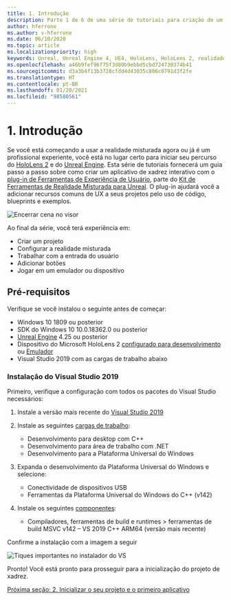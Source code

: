 ```yaml
---
title: 1. Introdução
description: Parte 1 de 6 de uma série de tutoriais para criação de um aplicativo de xadrez usando o Unreal Engine 4 e o plug-in Ferramentas de Experiência de Usuário do Kit de Ferramentas de Realidade Misturada
author: hferrone
ms.author: v-hferrone
ms.date: 06/10/2020
ms.topic: article
ms.localizationpriority: high
keywords: Unreal, Unreal Engine 4, UE4, HoloLens, HoloLens 2, realidade misturada, tutorial, introdução, mrtk, uxt, Ferramentas de UX, documentação, headset de realidade misturada, headset do windows mixed reality, headset de realidade virtual
ms.openlocfilehash: a46b9fef96f75f3d80b9ebbd5cbd724730374b41
ms.sourcegitcommit: d3a3b4f13b3728cfdd4d43035c806c0791d3f2fe
ms.translationtype: HT
ms.contentlocale: pt-BR
ms.lasthandoff: 01/20/2021
ms.locfileid: "98580561"
---
```

# <a name="1-getting-started"></a>1. Introdução

Se você está começando a usar a realidade misturada agora ou já é um profissional experiente, você está no lugar certo para iniciar seu percurso do [HoloLens 2](../../../index.yml) e do [Unreal Engine](https://www.unrealengine.com/en-US/). Esta série de tutoriais fornecerá um guia passo a passo sobre como criar um aplicativo de xadrez interativo com o [plug-in de Ferramentas de Experiência de Usuário](https://github.com/microsoft/MixedReality-UXTools-Unreal), parte do [Kit de Ferramentas de Realidade Misturada para Unreal](https://github.com/microsoft/MixedRealityToolkit-Unreal). O plug-in ajudará você a adicionar recursos comuns de UX a seus projetos pelo uso de código, blueprints e exemplos. 

![Encerrar cena no visor](images/unreal-uxt/5-endscene.PNG)

Ao final da série, você terá experiência em:
* Criar um projeto
* Configurar a realidade misturada
* Trabalhar com a entrada do usuário
* Adicionar botões
* Jogar em um emulador ou dispositivo

## <a name="prerequisites"></a>Pré-requisitos

Verifique se você instalou o seguinte antes de começar:
* Windows 10 1809 ou posterior
* SDK do Windows 10 10.0.18362.0 ou posterior
* [Unreal Engine](https://www.unrealengine.com/en-US/get-now) 4.25 ou posterior
* Dispositivo do Microsoft HoloLens 2 [configurado para desenvolvimento](../../platform-capabilities-and-apis/using-visual-studio.md#enabling-developer-mode) ou [Emulador](../../platform-capabilities-and-apis/using-the-hololens-emulator.md#hololens-2-emulator-overview)
* Visual Studio 2019 com as cargas de trabalho abaixo

### <a name="installing-visual-studio-2019"></a>Instalação do Visual Studio 2019

Primeiro, verifique a configuração com todos os pacotes do Visual Studio necessários:
1. Instale a versão mais recente do [Visual Studio 2019](https://visualstudio.microsoft.com/downloads/)
1. Instale as seguintes [cargas de trabalho](/visualstudio/install/modify-visual-studio#modify-workloads):
    * Desenvolvimento para desktop com C++
    * Desenvolvimento para área de trabalho com .NET
    * Desenvolvimento para a Plataforma Universal do Windows
1. Expanda o desenvolvimento da Plataforma Universal do Windows e selecione: 
    * Conectividade de dispositivos USB
    * Ferramentas da Plataforma Universal do Windows do C++ (v142)

1. Instale os seguintes [componentes](/visualstudio/install/modify-visual-studio#modify-individual-components):
    * Compiladores, ferramentas de build e runtimes > ferramentas de build MSVC v142 – VS 2019 C++ ARM64 (versão mais recente)

Confirme a instalação com a imagem a seguir

![Tiques importantes no instalador do VS](images/unreal-uxt/1-install-the-tools.png)

Pronto! Você está pronto para prosseguir para a inicialização do projeto de xadrez.

[Próxima seção: 2. Inicializar o seu projeto e o primeiro aplicativo](unreal-uxt-ch2.md)